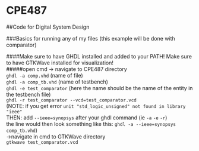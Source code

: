 # CPE487  
##Code for Digital System Design  
  
###Basics for running any of my files (this example will be done with comparator)  
  
####Make sure to have GHDL installed and added to your PATH! Make sure to have GTKWave installed for visualization!  
#####open cmd -> navigate to CPE487 directory  
`ghdl -a comp.vhd`           (name of file)  
`ghdl -a comp_tb.vhd`        (name of testbench)  
`ghdl -e test_comparator`    (here the name should be the name of the entity in the testbench file)  
`ghdl -r test_comparator --vcd=test_comparator.vcd`  
(NOTE: if you get error `unit "std_logic_unsigned" not found in library "ieee"`  
THEN: add `--ieee=synopsys` after your ghdl command (ie `-a` `-e` `-r`)  
the line would then look something like this: `ghdl -a --ieee=synopsys comp_tb.vhd`)  
->navigate in cmd to GTKWave directory  
`gtkwave test_comparator.vcd`
